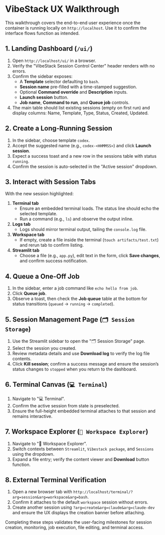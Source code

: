 # VibeStack UX Walkthrough

This walkthrough covers the end-to-end user experience once the container is running locally on `http://localhost`. Use it to confirm the interface flows function as intended.

## 1. Landing Dashboard (`/ui/`)
1. Open `http://localhost/ui/` in a browser.
2. Verify the "VibeStack Session Control Center" header renders with no errors.
3. Confirm the sidebar exposes:
   - A **Template** selector defaulting to `bash`.
   - **Session name** pre-filled with a time-stamped suggestion.
   - Optional **Command override** and **Description** inputs.
   - **Launch session** button.
   - **Job name**, **Command to run**, and **Queue job** controls.
4. The main table should list existing sessions (empty on first run) and display columns: Name, Template, Type, Status, Created, Updated.

## 2. Create a Long-Running Session
1. In the sidebar, choose template `codex`.
2. Accept the suggested name (e.g., `codex-<HHMMSS>`) and click **Launch session**.
3. Expect a success toast and a new row in the sessions table with status `running`.
4. Confirm the session is auto-selected in the "Active session" dropdown.

## 3. Interact with Session Tabs
With the new session highlighted:
1. **Terminal tab**
   - Ensure an embedded terminal loads. The status line should echo the selected template.
   - Run a command (e.g., `ls`) and observe the output inline.
2. **Logs tab**
   - Logs should mirror terminal output, tailing the `console.log` file.
3. **Workspace tab**
   - If empty, create a file inside the terminal (`touch artifacts/test.txt`) and rerun tab to confirm listing.
4. **Streamlit tab**
   - Choose a file (e.g., `app.py`), edit text in the form, click **Save changes**, and confirm success notification.

## 4. Queue a One-Off Job
1. In the sidebar, enter a job command like `echo hello from job`.
2. Click **Queue job**.
3. Observe a toast, then check the **Job queue** table at the bottom for status transitions (`queued` → `running` → `completed`).

## 5. Session Management Page (`🗂️ Session Storage`)
1. Use the Streamlit sidebar to open the "🗂️ Session Storage" page.
2. Select the session you created.
3. Review metadata details and use **Download log** to verify the log file contents.
4. Click **Kill session**; confirm a success message and ensure the session’s status changes to `stopped` when you return to the dashboard.

## 6. Terminal Canvas (`💻 Terminal`)
1. Navigate to "💻 Terminal".
2. Confirm the active session from state is preselected.
3. Ensure the full-height embedded terminal attaches to that session and remains interactive.

## 7. Workspace Explorer (`📁 Workspace Explorer`)
1. Navigate to "📁 Workspace Explorer".
2. Switch contexts between `Streamlit`, `Vibestack package`, and `Sessions` using the dropdown.
3. Expand a file entry; verify the content viewer and **Download** button function.

## 8. External Terminal Verification
1. Open a new browser tab with `http://localhost/terminal/?arg=session&arg=workspace&arg=bash`.
2. Confirm it attaches to the default `workspace` session without errors.
3. Create another session using `?arg=create&arg=claude&arg=claude-dev` and ensure the UX displays the creation banner before attaching.

Completing these steps validates the user-facing milestones for session creation, monitoring, job execution, file editing, and terminal access.
